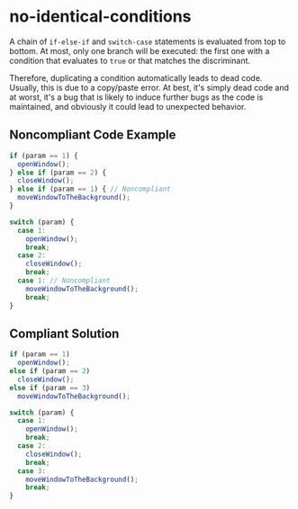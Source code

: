 # no-identical-conditions

A chain of `if-else-if` and `switch-case` statements is evaluated from top to bottom. At most, only
one branch will be executed: the first one with a condition that evaluates to `true` or that matches the discriminant.

Therefore, duplicating a condition automatically leads to dead code. Usually, this is due to a
copy/paste error. At best, it's simply dead code and at worst, it's a bug that is likely to induce
further bugs as the code is maintained, and obviously it could lead to unexpected behavior.

## Noncompliant Code Example

```javascript
if (param == 1) {
  openWindow();
} else if (param == 2) {
  closeWindow();
} else if (param == 1) { // Noncompliant
  moveWindowToTheBackground();
}

switch (param) {
  case 1:
    openWindow();
    break;
  case 2:
    closeWindow();
    break;
  case 1: // Noncompliant
    moveWindowToTheBackground();
    break;
}
```

## Compliant Solution

```javascript
if (param == 1)
  openWindow();
else if (param == 2)
  closeWindow();
else if (param == 3)
  moveWindowToTheBackground();

switch (param) {
  case 1:
    openWindow();
    break;
  case 2:
    closeWindow();
    break;
  case 3:
    moveWindowToTheBackground();
    break;
}
```
